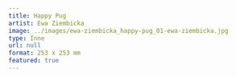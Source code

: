 ```yaml
---
title: Happy Pug
artist: Ewa Ziembicka
image: ../images/ewa-ziembicka_happy-pug_01-ewa-ziembicka.jpg
type: Inne
url: null
format: 253 x 253 mm
featured: true
---
```

